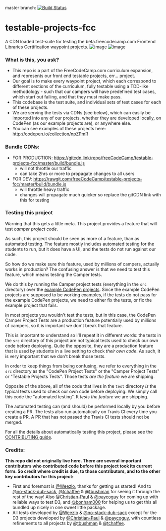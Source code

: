 master branch: [![Build Status](https://travis-ci.org/freeCodeCamp/testable-projects-fcc.svg?branch=master)](https://travis-ci.org/freeCodeCamp/testable-projects-fcc)

# testable-projects-fcc
A CDN loaded test-suite for testing the beta.freecodecamp.com Frontend Libraries Certification waypoint projects.
![image](https://cloud.githubusercontent.com/assets/18563015/26524733/08557ed8-430b-11e7-9861-2d4e8e2806ae.png)
![image](https://cloud.githubusercontent.com/assets/18563015/26524736/2380f3d6-430b-11e7-85cb-45f92b73323c.png)

### What is this, you ask?
- This repo is a part of the FreeCodeCamp.com curriculum expansion, and represents our front end testable projects, err... project.
- Our goal is to make every waypoint project, which each correspond to different sections of the curriculum, fully testable using a TDD-like methodology - such that our campers will have predefined test cases, which start out failing, and that they must make pass.
- This codebase is the test suite, and individual sets of test cases for each of these projects.
- We are serving the tests via CDNs (see below), which can easily be imported into any of our projects, whether they are developed locally, on CodePen (as our example projects are), or anywhere else.
- You can see examples of these projects here: http://codepen.io/collection/npZPmR

### Bundle CDNs:
- FOR PRODUCTION: https://gitcdn.link/repo/freeCodeCamp/testable-projects-fcc/master/build/bundle.js
  - will not throttle our traffic
  - can take 2hrs or more to propagate changes to all users
- FOR DEV: https://rawgit.com/freeCodeCamp/testable-projects-fcc/master/build/bundle.js
  - will throttle heavy traffic
  - changes will propagate much quicker so replace the gitCDN link with this for testing

### Testing this project
Warning that this gets a little meta. This project provides a feature that will
test *camper project code*.

As such, this project should be seen as more of a feature, than as automated
testing. The feature mostly includes automated testing for the students to
run, but it does have a UI, and the tests do not run against our code.

So how do we make sure this feature, used by millions of campers, actually works
in production? The confusing answer is that we need to test this feature, which
means testing the Camper tests.

We do this by running the Camper project tests (everything in the `src`
directory) over the
[example CodePen projects](http://codepen.io/collection/npZPmR). Since the
example CodePen projects are supposed to be working examples, if the
tests do not pass for the example CodePen projects, we need to either fix the tests,
or fix the example project that fails.

In most projects you wouldn't test the tests, but in this case, the CodePen
Camper Project Tests are a production feature potentially used by millions of
campers, so it is important we don't break that feature.

This is important to understand so I'll repeat it in different words: the tests
in the `src` directory of this project are not typical tests used to check our
own code before deploying. Quite the opposite, they are a production feature
that is used by students in a live setting to check *their own code*.
As such, it is very important that we don't break those tests.

In order to keep things from being confusing, we refer to everything in the
`src` directory as the "CodePen Project Tests" or the "Camper Project Tests" or
"Testable Projects Tests". Those tests *are the feature* we are shipping.

Opposite of the above, all of the code that lives in the `test` directory *is*
the typical tests used to check our own code before deploying. We simply call
this code the "automated testing". It *tests the feature* we are shipping.

The automated testing can (and should) be performed locally by you before
creating a PR. The tests also run automatically on Travis CI every time you
create a PR. A PR that has not passed the Travis CI tests should not be merged.

For all the details about automatically testing this project, please see the
[CONTRIBUTING guide](CONTRIBUTING.md).

### Credits:
__This repo did not originally live here. There are several important contributors who contributed code before this project took its current form. So credit where credit is due, to those contributors, and to the other key contributors for this project:__
- First and foremost is [@Weezlo](https://github.com/Weezlo), thanks for getting us started! And to [@no-stack-dub-sack](https://github.com/no-stack-dub-sack), [@tchaffee](https://github.com/tchaffee) & [@tbushman](https://github.com/tbushman) for seeing it through the rest of the way! Also [@Christian-Paul](https://github.com/Christian-Paul) & [@paycoguy](https://github.com/paycoguy) for coming up with reliable ways to test D3, and [@bonham000](https://github.com/bonham000) for helping us to get this all bundled up nicely in one sweet little package. 
- All tests developed by [@Weezlo](https://github.com/Weezlo) & [@no-stack-dub-sack](https://github.com/no-stack-dub-sack) except for the D3 projects developed by [@Christian-Paul](https://github.com/Christian-Paul) & [@paycoguy](https://github.com/paycoguy), with countless refinements to all projects by [@tbushman](https://github.com/tbushman) & [@tchaffee](https://github.com/tchaffee).
